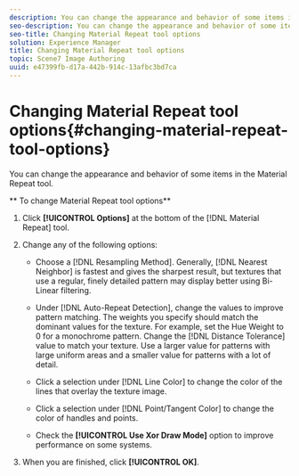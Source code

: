 ```yaml
---
description: You can change the appearance and behavior of some items in the Material Repeat tool.
seo-description: You can change the appearance and behavior of some items in the Material Repeat tool.
seo-title: Changing Material Repeat tool options
solution: Experience Manager
title: Changing Material Repeat tool options
topic: Scene7 Image Authoring
uuid: e47399fb-d17a-442b-914c-13afbc3bd7ca
---
```


# Changing Material Repeat tool options{#changing-material-repeat-tool-options}

You can change the appearance and behavior of some items in the Material Repeat tool.

 ** To change Material Repeat tool options** 

1. Click **[!UICONTROL Options]** at the bottom of the [!DNL Material Repeat] tool.
1. Change any of the following options:

    * Choose a [!DNL Resampling Method]. Generally, [!DNL Nearest Neighbor] is fastest and gives the sharpest result, but textures that use a regular, finely detailed pattern may display better using Bi-Linear filtering. 
    
    * Under [!DNL Auto-Repeat Detection], change the values to improve pattern matching. The weights you specify should match the dominant values for the texture. For example, set the Hue Weight to 0 for a monochrome pattern. Change the [!DNL Distance Tolerance] value to match your texture. Use a larger value for patterns with large uniform areas and a smaller value for patterns with a lot of detail. 
    
    * Click a selection under [!DNL Line Color] to change the color of the lines that overlay the texture image. 
    * Click a selection under [!DNL Point/Tangent Color] to change the color of handles and points. 
    * Check the **[!UICONTROL Use Xor Draw Mode]** option to improve performance on some systems.

1. When you are finished, click **[!UICONTROL OK]**.
